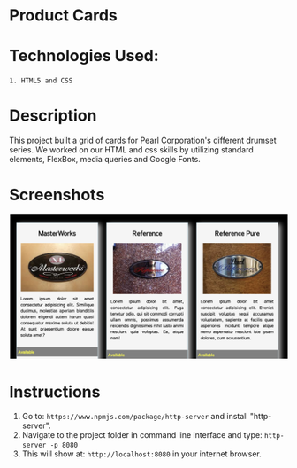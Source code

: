 # Product Cards

# Technologies Used:

    1. HTML5 and CSS

# Description 

This project built a grid of cards for Pearl Corporation's different drumset series. We worked on our HTML and css skills by utilizing standard elements, FlexBox, media queries and Google Fonts. 

# Screenshots
![Screenshot One](pics/ss1.png)


# Instructions 

1. Go to: `https://www.npmjs.com/package/http-server` and install "http-server".  
2. Navigate to the project folder in command line interface and type: `http-server -p 8080`  
3. This will show at: `http://localhost:8080` in your internet browser.  






